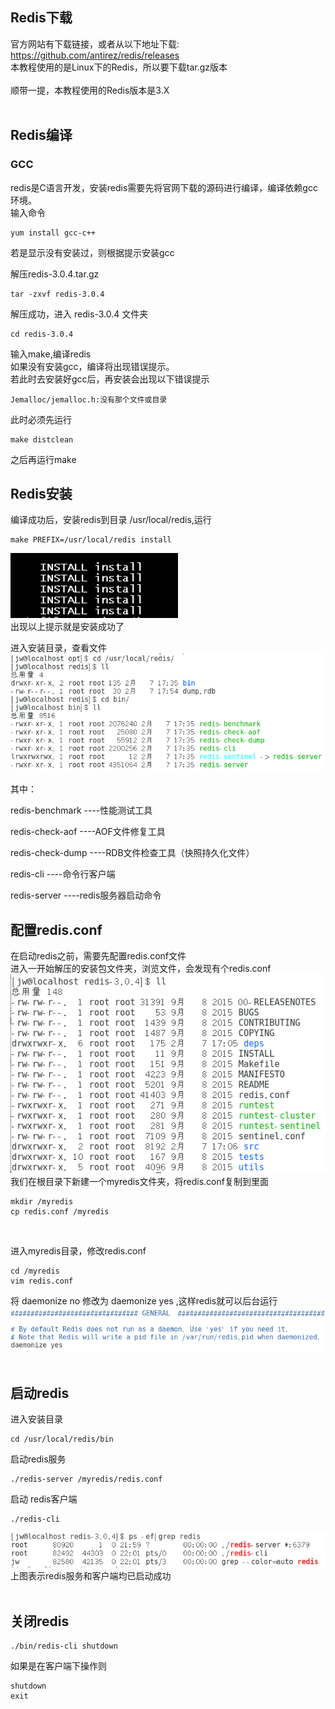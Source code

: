 ## Redis下载
官方网站有下载链接，或者从以下地址下载:<br>
https://github.com/antirez/redis/releases<br>
本教程使用的是Linux下的Redis，所以要下载tar.gz版本<br>
<br>
顺带一提，本教程使用的Redis版本是3.X<br>
<br>

## Redis编译
### GCC
redis是C语言开发，安装redis需要先将官网下载的源码进行编译，编译依赖gcc环境。<br>
输入命令 
```
yum install gcc-c++
```
若是显示没有安装过，则根据提示安装gcc<br>

解压redis-3.0.4.tar.gz
```
tar -zxvf redis-3.0.4
```

解压成功，进入 redis-3.0.4 文件夹
```
cd redis-3.0.4
```

输入make,编译redis<br>
如果没有安装gcc，编译将出现错误提示。<br>
若此时去安装好gcc后，再安装会出现以下错误提示
```
Jemalloc/jemalloc.h:没有那个文件或目录
```
此时必须先运行
```
make distclean
```
之后再运行make


## Redis安装
编译成功后，安装redis到目录 /usr/local/redis,运行
```
make PREFIX=/usr/local/redis install
```
![无法加载图片](https://github.com/Ywfy/Learning-summary-for-Redis/blob/master/HelloWorld/%E6%8D%95%E8%8E%B7.PNG)<br>
出现以上提示就是安装成功了<br>

进入安装目录，查看文件<br>
![无法加载图片](https://github.com/Ywfy/Learning-summary-for-Redis/blob/master/HelloWorld/az.png)<br>
<br>
其中：

redis-benchmark      ----性能测试工具

redis-check-aof        ----AOF文件修复工具

redis-check-dump    ----RDB文件检查工具（快照持久化文件）

redis-cli                  ----命令行客户端

redis-server          ----redis服务器启动命令

## 配置redis.conf
在启动redis之前，需要先配置redis.conf文件<br>
进入一开始解压的安装包文件夹，浏览文件，会发现有个redis.conf<br>
![无法加载图片](https://github.com/Ywfy/Learning-summary-for-Redis/blob/master/HelloWorld/conf.png)<br>
我们在根目录下新建一个myredis文件夹，将redis.conf复制到里面<br>
```
mkdir /myredis
cp redis.conf /myredis
```
<br>

进入myredis目录，修改redis.conf
```
cd /myredis
vim redis.conf
```
将 daemonize no 修改为 daemonize yes  ,这样redis就可以后台运行
![无法加载图片](https://github.com/Ywfy/Learning-summary-for-Redis/blob/master/HelloWorld/conf2.png)<br>
<br>

## 启动redis
进入安装目录
```
cd /usr/local/redis/bin
```
启动redis服务
```
./redis-server /myredis/redis.conf
```

启动 redis客户端
```
./redis-cli 
```
![无法加载图片](https://github.com/Ywfy/Learning-summary-for-Redis/blob/master/HelloWorld/qd.png)<br>
上图表示redis服务和客户端均已启动成功<br>
<br>

## 关闭redis
```
./bin/redis-cli shutdown
```
如果是在客户端下操作则
```
shutdown
exit
```

